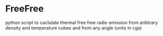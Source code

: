 FreeFree
========

python script to caclulate thermal free free radio emission from aribtrary 
density and temperature cubes and from any angle (units in cgs)


